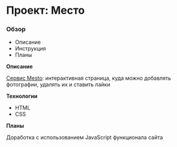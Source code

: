 # Проект: Место

### Обзор

* Описание
* Инструкция
* Планы

**Описание**

[Сервис Mesto](https://deeelis.github.io/mesto-project-bootcamp/): интерактивная страница, куда можно добавлять фотографии, удалять их и ставить лайки

**Технологии**

* HTML
* CSS

**Планы**

Доработка с использованием JavaScript функционала сайта
